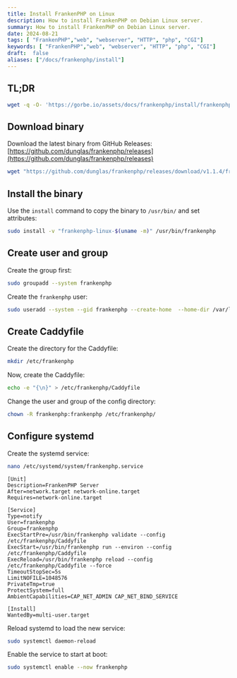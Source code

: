 ```yaml
---
title: Install FrankenPHP on Linux
description: How to install FrankenPHP on Debian Linux server.
summary: How to install FrankenPHP on Debian Linux server.
date: 2024-08-21
tags: [ "FrankenPHP","web", "webserver", "HTTP", "php", "CGI"]
keywords: [ "FrankenPHP","web", "webserver", "HTTP", "php", "CGI"]
draft:  false
aliases: ["/docs/frankenphp/install"]
---
```


## TL;DR

```bash
wget -q -O- 'https://gorbe.io/assets/docs/frankenphp/install/frankenphp-install.sh' | bash -x -
```

## Download binary

Download the latest binary from GitHub Releases: [https://github.com/dunglas/frankenphp/releases](https://github.com/dunglas/frankenphp/releases)

```bash
wget "https://github.com/dunglas/frankenphp/releases/download/v1.1.4/frankenphp-linux-$(uname -m)"
```

## Install the binary

Use the `install` command to copy the binary to `/usr/bin/` and set attributes:

```bash
sudo install -v "frankenphp-linux-$(uname -m)" /usr/bin/frankenphp
```

## Create user and group

Create the group first:

```bash
sudo groupadd --system frankenphp
```

Create the `frankenphp` user:

```bash
sudo useradd --system --gid frankenphp --create-home  --home-dir /var/lib/frankenphp --shell /usr/sbin/nologin frankenphp
```

## Create Caddyfile

Create the directory for the Caddyfile:

```bash
mkdir /etc/frankenphp
```

Now, create the Caddyfile:

```bash
echo -e "{\n}" > /etc/frankenphp/Caddyfile
```

Change the user and group of the config directory:

```bash
chown -R frankenphp:frankenphp /etc/frankenphp/
```

## Configure systemd

Create the systemd service:

```bash
nano /etc/systemd/system/frankenphp.service
```

```systemd title="/etc/systemd/system/frankenphp.service"
[Unit]
Description=FrankenPHP Server
After=network.target network-online.target
Requires=network-online.target

[Service]
Type=notify
User=frankenphp
Group=frankenphp
ExecStartPre=/usr/bin/frankenphp validate --config /etc/frankenphp/Caddyfile
ExecStart=/usr/bin/frankenphp run --environ --config /etc/frankenphp/Caddyfile
ExecReload=/usr/bin/frankenphp reload --config /etc/frankenphp/Caddyfile --force
TimeoutStopSec=5s
LimitNOFILE=1048576
PrivateTmp=true
ProtectSystem=full
AmbientCapabilities=CAP_NET_ADMIN CAP_NET_BIND_SERVICE

[Install]
WantedBy=multi-user.target
```

Reload systemd to load the new service:

```bash
sudo systemctl daemon-reload
```

Enable the service to start at boot:

```bash
sudo systemctl enable --now frankenphp
```